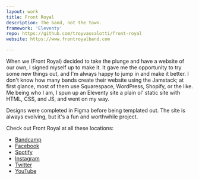 ```yaml
---
layout: work
title: Front Royal
description: The band, not the town.
framework: 'Eleventy'
repo: https://github.com/troyvassalotti/front-royal
website: https://www.frontroyalband.com

---
```

When we (Front Royal) decided to take the plunge and have a website of our own, I signed myself up to make it. It gave me the opportunity to try some new things out, and I'm always happy to jump in and make it better. I don't know how many bands create their website using the Jamstack; at first glance, most of them use Squarespace, WordPress, Shopify, or the like. Me being who I am, I spun up an Eleventy site a plain ol' static site with HTML, CSS, and JS, and went on my way.

Designs were completed in Figma before being templated out. The site is always evolving, but it's a fun and worthwhile project.

Check out Front Royal at all these locations:

* [Bandcamp](https://frontroyalmd.bandcamp.com/)
* [Facebook](https://facebook.com/frontroyalmd)
* [Spotify](https://open.spotify.com/artist/1NfwIBuuWEk4d8c6LZftnD?si=7CjcwpNZTjipSVaXrLypLg)
* [Instagram](https://instagram.com/frontroyal_official)
* [Twitter](https://twitter.com/frontroyalband)
* [YouTube](https://www.youtube.com/channel/UCm-KryhT3o9NZSbpG-M1qCQ/feed)